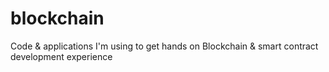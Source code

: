 # blockchain
 Code &amp; applications I'm using to get hands on Blockchain &amp; smart contract development experience
